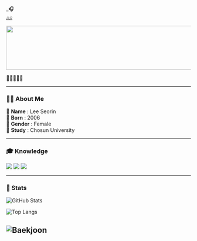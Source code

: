 
_🎧  
[🎶🎶](https://www.youtube.com/watch?v=KmibAxiW3Cc)

<a href="https://www.gitanimals.org/en_US?utm_medium=image&utm_source=lsr0822&utm_content=line">
  <img
    src="https://render.gitanimals.org/lines/lsr0822?pet-id=728157215579214477"
    width="600"
    height="120"
  />
</a>
  

  <strong>🖤🤍🖤🤍🖤</strong>
</p>

---

### 👩‍💻 About Me

🖤 **Name**       : Lee Seorin  
🤍 **Born**       : 2006  
🖤 **Gender**     : Female  
🤍 **Study**      : Chosun University  

---

### 🎓 Knowledge

<p>
  <img src="https://img.shields.io/badge/C-000000?style=for-the-badge&logo=c&logoColor=white"/>
  <img src="https://img.shields.io/badge/JavaScript-808080?style=for-the-badge&logo=javascript&logoColor=black"/>
  <img src="https://img.shields.io/badge/HTML5-FFFFFF?style=for-the-badge&logo=html5&logoColor=E34F26"/>
</p>

---

### 🎩 Stats

![GitHub Stats](https://github-readme-stats.vercel.app/api?username=lsr0822&show_icons=true&theme=tokyonight)

![Top Langs](https://github-readme-stats.vercel.app/api/top-langs/?username=lsr0822&layout=compact&theme=tokyonight)

![Baekjoon](http://mazassumnida.wtf/api/v2/generate_badge?boj=lsr0822)
---
